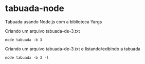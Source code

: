 # tabuada-node
Tabuada usando Node.js com a biblioteca Yargs

Criando um arquivo tabuada-de-3.txt
```
node tabuada -b 3
```

Criando um arquivo tabuada-de-3.txt e listando/exibindo a tabuada
```
node tabuada -b 3 -l
```
